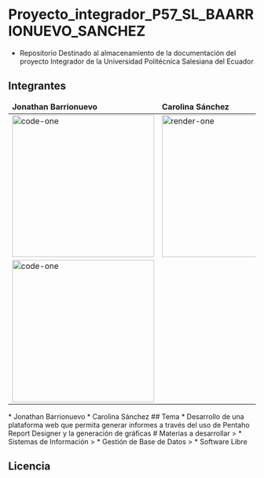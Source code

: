# Proyecto_integrador_P57_SL_BAARRIONUEVO_SANCHEZ

* Repositorio Destinado al almacenamiento de la documentación del proyecto Integrador de la Universidad Politécnica Salesiana del Ecuador

## Integrantes

<table>
	<thead>
		<td>
			<b>Jonathan Barrionuevo </b>
		</td>
		<td>
			<b>Carolina Sánchez </b>
		</td>
	</thead>
	<tr>
		<td>
			<img width="289" alt="code-one" src="https://cdn.discordapp.com/attachments/787548699936030750/795751856809967726/6B25BP8l4ieWwSSyif1qEfjaNAwVbLjtJqTfS276olXZeIHKI-d7CtYUPQGrRp-BkPgEocvIHB7_a05AYF-3pw9PeS6ZazEM05OY.png">
		</td>
		<td>
			<img width="289" alt="render-one" src="https://cdn.discordapp.com/attachments/787548699936030750/795751528694022214/1c2a0177-2e5b-45d8-92a9-55c8a5ac3c30.png">
		</td>
	</tr>
  <tr>
		<td>
			<img width="289" alt="code-one" src="https://cdn.discordapp.com/attachments/787548699936030750/795749901387431976/LOGO-UPS.png">
		</td>
  </tr>
  
 

</table>
* Jonathan Barrionuevo
* Carolina Sánchez
## Tema 
   * Desarrollo de una plataforma web que permita generar informes a través del uso de Pentaho Report Designer y la generación de gráficas
   # Materias a desarrollar
   >   * Sistemas de Información
   >   * Gestión de Base de Datos
   >   * Software Libre
 
## Licencia




